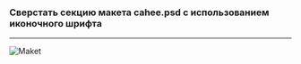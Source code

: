 ### Сверстать секцию макета cahee.psd с использованием иконочного шрифта
---
![Maket](assets/cahee.png "Cahee")
